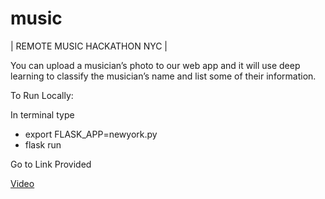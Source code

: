 # music
| REMOTE MUSIC HACKATHON NYC |

You can upload a musician’s photo to our web app and it will use deep learning to classify the musician’s name and list some of their information.

To Run Locally:

In terminal type 
- export FLASK_APP=newyork.py
- flask run
                 
Go to Link Provided

[Video](https://drive.google.com/open?id=1vj61gqJ70pKtjS5V8081_qJy_rQNt6cT)
